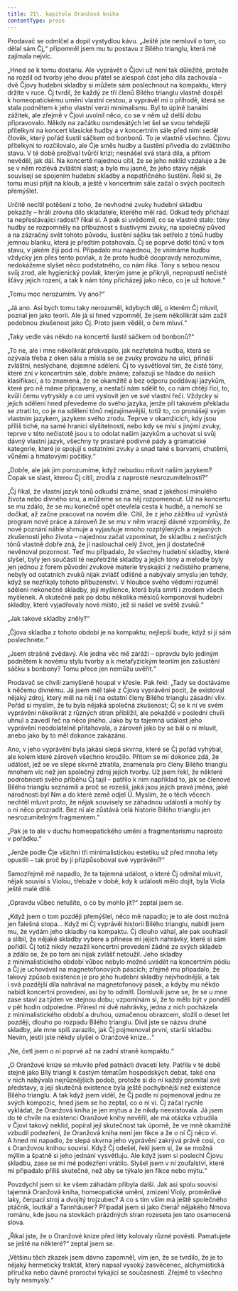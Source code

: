 ```yaml
---
title: 21\. kapitola Oranžová kniha
contentType: prose
---
```


  

Prodavač se odmlčel a dopil vystydlou kávu. „Ještě jste nemluvil o tom, co dělal sám Čj,“ připomněl jsem mu tu postavu z Bílého trianglu, která mě zajímala nejvíc.

„Hned se k tomu dostanu. Ale vyprávět o Čjovi už není tak důležité, protože na rozdíl od tvorby jeho dvou přátel se alespoň část jeho díla zachovala – dvě Čjovy hudební skladby si můžete sám poslechnout na kompaktu, který držíte v ruce. Čj tvrdil, že každý ze tří členů Bílého trianglu vlastně dospěl k homeopatickému umění vlastní cestou, a vyprávěl mi o příhodě, která se stala podnětem k jeho vlastní verzi minimalismu. Byl to úplně banální zážitek, ale zřejmě v Čjovi uvolnil něco, co se v něm už delší dobu připravovalo. Někdy na začátku osmdesátých let šel se svou tehdejší přítelkyní na koncert klasické hudby a v koncertním sále před nimi seděl člověk, který pořád šustil sáčkem od bonbonů. To je vlastně všechno. Čjovu přítelkyni to rozčilovalo, ale Čje směs hudby a šustění přivedla do zvláštního stavu. V té době prožíval tvůrčí krizi; nesnášel svá stará díla, a přitom nevěděl, jak dál. Na koncertě najednou cítil, že se jeho neklid vzdaluje a že se v něm rozlévá zvláštní slast; a bylo mu jasné, že jeho stavy nějak souvisejí se spojením hudební skladby a nepatřičného šustění. Řekl si, že tomu musí přijít na kloub, a ještě v koncertním sále začal o svých pocitech přemýšlet.

Určitě necítil potěšení z toho, že nevhodné zvuky hudební skladbu pokazily – hráli zrovna dílo skladatele, kterého měl rád. Odkud tedy přichází ta nepřestávající radost? říkal si. A pak si uvědomil, co se vlastně stalo: tóny hudby se rozpomněly na příbuznost s šustivými zvuky, na společný původ a na zázračný svět tohoto původu, šustění sáčku tak setřelo z tónů hudby jemnou blanku, která je předtím potahovala. Čj se poprvé dotkl tónů v tom stavu, v jakém žijí pod ní. Připadalo mu najednou, že vnímáme hudbu vždycky jen přes tento povlak, a že proto hudbě doopravdy nerozumíme, nedokážeme slyšet něco podstatného, co nám říká. Tóny s sebou nesou svůj zrod, ale hygienický povlak, kterým jsme je přikryli, nepropustí nečisté šťávy jejich rození, a tak k nám tóny přicházejí jako něco, co je už hotové.“

„Tomu moc nerozumím. Vy ano?“

„Já ano. Asi bych tomu taky nerozuměl, kdybych děj, o kterém Čj mluvil, poznal jen jako teorii. Ale já si hned vzpomněl, že jsem několikrát sám zažil podobnou zkušenost jako Čj. Proto jsem věděl, o čem mluví.“

„Taky vedle vás někdo na koncertě šustil sáčkem od bonbonů?“

„To ne, ale i mne několikrát překvapilo, jak nezřetelná hudba, která se ozývala třeba z oken sálu a mísila se se zvuky provozu na ulici, přináší zvláštní, neslýchané, dojemné sdělení. Čj to vysvětloval tím, že čisté tóny, které zní v koncertním sále, dobře známe; zařazují se hladce do našich klasifikací, a to znamená, že se okamžitě a bez odporu poddávají jazykům, které pro ně máme připraveny, a nestačí nám sdělit to, co nám chtějí říci, to, kvůli čemu vytryskly a co umí vyslovit jen ve své vlastní řeči. Vždycky si jejich sdělení hned převedeme do svého jazyka, jenže při takovém překladu se ztratí to, co je na sdělení tónů nejzajímavější, totiž to, co pronášejí svým vlastním jazykem, jazykem svého zrodu. Teprve v okamžicích, kdy jsou příliš tiché, na samé hranici slyšitelnosti, nebo kdy se mísí s jinými zvuky, teprve v této nečistotě jsou s to odolat našim jazykům a uchovat si svůj dávný vlastní jazyk, všechny ty prastaré podivné pády a gramatické kategorie, které je spojují s ostatními zvuky a snad také s barvami, chutěmi, vůněmi a hmatovými počitky.“

„Dobře, ale jak jim porozumíme, když nebudou mluvit našim jazykem? Copak se slast, kterou Čj cítil, zrodila z naprosté nesrozumitelnosti?“

„Čj říkal, že vlastní jazyk tónů odkudsi známe, snad z jakéhosi minulého života nebo divného snu, a můžeme se na něj rozpomenout. Už na koncertu se mu zdálo, že se mu konečně opět otevřela cesta k hudbě, a nemohl se dočkat, až začne pracovat na novém díle. Cítil, že z jeho zážitku už vyrůstá program nové práce a zároveň že se mu v něm vracejí dávné vzpomínky, že nové poznání náhle shrnuje a vyjasňuje mnoho rozptýlených a nejasných zkušeností jeho života – najednou začal vzpomínat, že skladbu z nečistých tónů vlastně dobře zná, že jí naslouchal celý život, jen jí dostatečně nevěnoval pozornost. Teď mu připadalo, že všechny hudební skladby, které slyšel, byly jen součástí té nepřetržité skladby a jejich tóny a melodie byly jen jednou z forem původní zvukové materie tryskající z nečistého pramene, nebyly od ostatních zvuků nijak zvlášť odlišné a nabývaly smyslu jen tehdy, když se nezříkaly tohoto příbuzenství. V hloubce svého vědomí rozuměl sdělení nekonečné skladby, její myšlence, která byla smrtí i zrodem všech myšlenek. A skutečně pak po dobu několika měsíců komponoval hudební skladby, které vyjadřovaly nové místo, jež si našel ve světě zvuků.“

„Jak takové skladby zněly?“

„Čjova skladba z tohoto období je na kompaktu; nejlepší bude, když si ji sám poslechnete.“

„Jsem strašně zvědavý. Ale jedna věc mě zaráží – opravdu bylo jediným podnětem k novému stylu tvorby a k metafyzickým teoriím jen zašustění sáčku s bonbony? Tomu přece jen nemůžu uvěřit.“

Prodavač se chvíli zamyšleně houpal v křesle. Pak řekl: „Tady se dostáváme k něčemu divnému. Já jsem měl také z Čjova vyprávění pocit, že existoval nějaký zdroj, který měl na něj i na ostatní členy Bílého trianglu zásadní vliv. Pořád si myslím, že tu byla nějaká společná zkušenost; Čj se k ní ve svém vyprávění několikrát z různých stran přiblížil, ale pokaždé v poslední chvíli uhnul a zavedl řeč na něco jiného. Jako by ta tajemná událost jeho vyprávění neodolatelně přitahovala, a zároveň jako by se bál o ní mluvit, anebo jako by to měl dokonce zakázáno.

Ano, v jeho vyprávění byla jakási slepá skvrna, které se Čj pořád vyhýbal, ale kolem které zároveň všechno kroužilo. Přitom se mi dokonce zdá, že událost, jež se ve slepé skvrně ztratila, znamenala pro členy Bílého trianglu mnohem víc než jen společný zdroj jejich tvorby. Už jsem řekl, že některé podrobnosti svého příběhu Čj tajil – patřilo k nim například to, jak se členové Bílého trianglu seznámili a proč se rozešli, jaká jsou jejich pravá jména, jaké národnosti byl Nm a do které země odjel Ú. Myslím, že o těch věcech nechtěl mluvit proto, že nějak souvisely se záhadnou událostí a mohly by o ní něco prozradit. Bez ní ale zůstává celá historie Bílého trianglu jen nesrozumitelným fragmentem.“

„Pak je to ale v duchu homeopatického umění a fragmentarismu naprosto v pořádku.“

„Jenže podle Čje všichni tři minimalistickou estetiku už před mnoha lety opustili – tak proč by jí přizpůsoboval své vyprávění?“

Samozřejmě mě napadlo, že ta tajemná událost, o které Čj odmítal mluvit, nějak souvisí s Violou, třebaže v době, kdy k události mělo dojít, byla Viola ještě malé dítě.

„Opravdu vůbec netušíte, o co by mohlo jít?“ zeptal jsem se.

„Když jsem o tom později přemýšlel, něco mě napadlo; je to ale dost možná jen falešná stopa… Když mi Čj vyprávěl historii Bílého trianglu, nabídl jsem mu, že vydám jeho skladby na kompaktu. Čj dlouho váhal, ale pak souhlasil a slíbil, že nějaké skladby vybere a přinese mi jejich nahrávky, které si sám pořídil. Čj totiž nikdy nezažil koncertní provedení žádné ze svých skladeb a zdálo se, že po tom ani nijak zvlášť netoužil. Jeho skladby z minimalistického období vůbec nebylo možné uvádět na koncertním pódiu a Čj je uchovával na magnetofonových páscích; zřejmě mu připadalo, že takový způsob existence je pro jeho hudební skladby nejvhodnější, a tak i svá pozdější díla nahrával na magnetofonový pásek, a kdyby mu někdo nabídl koncertní provedení, asi by to odmítl. Domluvili jsme se, že se u mne zase staví za týden ve stejnou dobu; vzpomínám si, že to mělo být v pondělí v pět hodin odpoledne. Přinesl mi dvě nahrávky, jedna z nich pocházela z minimalistického období a druhou, označenou obrazcem, složil o deset let později, dlouho po rozpadu Bílého trianglu. Divil jste se názvu druhé skladby, ale mne spíš zarazilo, jak Čj pojmenoval první, starší skladbu. Nevím, jestli jste někdy slyšel o Oranžové knize…“

„Ne, četl jsem o ní poprvé až na zadní straně kompaktu.“

„O Oranžové knize se mluvilo před patnácti dvaceti lety. Patřila v té době stejně jako Bílý triangl k častým tématům hospodských debat, také ona v nich nabývala nejrůznějších podob, protože si do ní každý promítal své představy, a její skutečná existence byla ještě pochybnější než existence Bílého trianglu. A tak když jsem viděl, že Čj podle ní pojmenoval jednu ze svých kompozic, hned jsem se ho zeptal, co o ní ví. Čj začal rychle vykládat, že Oranžová kniha je jen mýtus a že nikdy neexistovala. Já jsem do té chvíle na existenci Oranžové knihy nevěřil, ale má otázka vzbudila v Čjovi takový neklid, popíral její skutečnost tak úporně, že ve mně okamžitě vzbudil podezření, že Oranžová kniha není jen fikce a že o ní Čj něco ví. A hned mi napadlo, že slepá skvrna jeho vyprávění zakrývá právě cosi, co s Oranžovou knihou souvisí. Když Čj odešel, řekl jsem si, že se možná mýlím a špatně si jeho jednání vysvětluju. Ale když jsem si poslechl Čjovu skladbu, zase se mi mé podezření vrátilo. Slyšel jsem v ní zoufalství, které mi připadalo příliš skutečné, než aby se týkalo jen fikce nebo mýtu.“

Povzdychl jsem si: ke všem záhadám přibyla další. Jak asi spolu souvisí tajemná Oranžová kniha, homeopatické umění, zmizení Violy, proměnlivé laky, čerpací stroj a dvojitý trojzubec? A co s tím vším má ještě společného ptáčník, loutkář a Tannhäuser? Připadal jsem si jako čtenář nějakého Nmova románu, kde jsou na stovkách prázdných stran rozeseta jen tato osamocená slova.

„Říkal jste, že o Oranžové knize před léty kolovaly různé pověsti. Pamatujete se ještě na některé?“ zeptal jsem se.

„Většinu těch zkazek jsem dávno zapomněl, vím jen, že se tvrdilo, že je to nějaký hermetický traktát, který napsal vysoký zasvěcenec, alchymistická příručka nebo dávné proroctví týkající se současnosti. Zřejmě to všechno byly nesmysly.“

